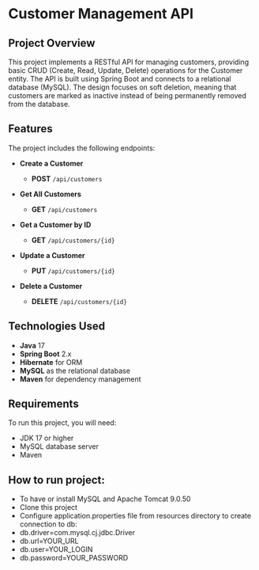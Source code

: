 # Customer Management API

## Project Overview
This project implements a RESTful API for managing customers, providing basic CRUD (Create, Read, Update, Delete) operations for the Customer entity. The API is built using Spring Boot and connects to a relational database (MySQL). The design focuses on soft deletion, meaning that customers are marked as inactive instead of being permanently removed from the database.

## Features
The project includes the following endpoints:

- **Create a Customer**
  - **POST** `/api/customers`

- **Get All Customers**
  - **GET** `/api/customers`

- **Get a Customer by ID**
  - **GET** `/api/customers/{id}`

- **Update a Customer**
  - **PUT** `/api/customers/{id}`

- **Delete a Customer**
  - **DELETE** `/api/customers/{id}`

## Technologies Used
- **Java** 17
- **Spring Boot** 2.x
- **Hibernate** for ORM
- **MySQL** as the relational database
- **Maven** for dependency management

## Requirements
To run this project, you will need:
- JDK 17 or higher
- MySQL database server
- Maven

## How to run project:
- To have or install MySQL and Apache Tomcat 9.0.50
- Clone this project
- Configure application.properties file from resources directory to create connection to db:
- db.driver=com.mysql.cj.jdbc.Driver
- db.url=YOUR_URL
- db.user=YOUR_LOGIN
- db.password=YOUR_PASSWORD
